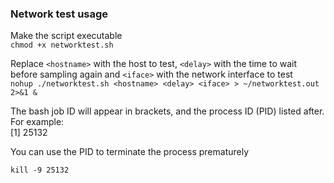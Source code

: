### Network test usage
Make the script executable  
`chmod +x networktest.sh`  

Replace `<hostname>` with the host to test, `<delay>` with the time to wait before sampling again and `<iface>` with the network interface to test  
`nohup ./networktest.sh <hostname> <delay> <iface> > ~/networktest.out 2>&1 &`  

The bash job ID will appear in brackets, and the process ID (PID) listed after. For example:  
[1] 25132  

You can use the PID to terminate the process prematurely  

`kill -9 25132`  
